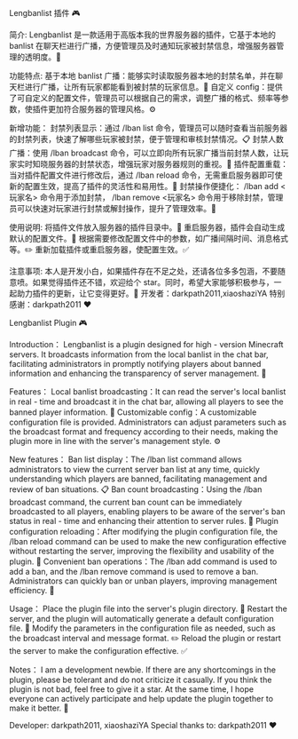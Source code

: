 Lengbanlist 插件 :video_game:

简介:
Lengbanlist 是一款适用于高版本我的世界服务器的插件，它基于本地的 banlist 在聊天栏进行广播，方便管理员及时通知玩家被封禁信息，增强服务器管理的透明度。:eyes:

功能特点:
基于本地 banlist 广播：能够实时读取服务器本地的封禁名单，并在聊天栏进行广播，让所有玩家都能看到被封禁的玩家信息。:loudspeaker:
自定义 config：提供了可自定义的配置文件，管理员可以根据自己的需求，调整广播的格式、频率等参数，使插件更加符合服务器的管理风格。:gear:

新增功能：
封禁列表显示：通过 /lban list 命令，管理员可以随时查看当前服务器的封禁列表，快速了解哪些玩家被封禁，便于管理和审核封禁情况。:clipboard:
封禁人数广播：使用 /lban broadcast 命令，可以立即向所有玩家广播当前封禁人数，让玩家实时知晓服务器的封禁状态，增强玩家对服务器规则的重视。:bell:
插件配置重载：当对插件配置文件进行修改后，通过 /lban reload 命令，无需重启服务器即可使新的配置生效，提高了插件的灵活性和易用性。:arrows_counterclockwise:
封禁操作便捷化： /lban add <玩家名> 命令用于添加封禁， /lban remove <玩家名> 命令用于移除封禁，管理员可以快速对玩家进行封禁或解封操作，提升了管理效率。:hammer:

使用说明:
将插件文件放入服务器的插件目录中。:file_folder:
重启服务器，插件会自动生成默认的配置文件。:repeat:
根据需要修改配置文件中的参数，如广播间隔时间、消息格式等。:pencil2:
重新加载插件或重启服务器，使配置生效。:white_check_mark:

注意事项:
本人是开发小白，如果插件存在不足之处，还请各位多多包涵，不要随意喷。如果觉得插件还不错，欢迎给个 star。同时，希望大家能够积极参与，一起助力插件的更新，让它变得更好。:pray:
开发者：darkpath2011,xiaoshaziYA
特别感谢：darkpath2011 :heart:


Lengbanlist Plugin :video_game:

Introduction：
Lengbanlist is a plugin designed for high - version Minecraft servers. It broadcasts information from the local banlist in the chat bar, facilitating administrators in promptly notifying players about banned information and enhancing the transparency of server management. :eyes:

Features：
Local banlist broadcasting：It can read the server's local banlist in real - time and broadcast it in the chat bar, allowing all players to see the banned player information. :loudspeaker:
Customizable config：A customizable configuration file is provided. Administrators can adjust parameters such as the broadcast format and frequency according to their needs, making the plugin more in line with the server's management style. :gear:

New features：
Ban list display：The /lban list command allows administrators to view the current server ban list at any time, quickly understanding which players are banned, facilitating management and review of ban situations. :clipboard:
Ban count broadcasting：Using the /lban broadcast command, the current ban count can be immediately broadcasted to all players, enabling players to be aware of the server's ban status in real - time and enhancing their attention to server rules. :bell:
Plugin configuration reloading：After modifying the plugin configuration file, the /lban reload command can be used to make the new configuration effective without restarting the server, improving the flexibility and usability of the plugin. :arrows_counterclockwise:
Convenient ban operations：The /lban add <player name> command is used to add a ban, and the /lban remove <player name> command is used to remove a ban. Administrators can quickly ban or unban players, improving management efficiency. :hammer:

Usage：
Place the plugin file into the server's plugin directory. :file_folder:
Restart the server, and the plugin will automatically generate a default configuration file. :repeat:
Modify the parameters in the configuration file as needed, such as the broadcast interval and message format. :pencil2:
Reload the plugin or restart the server to make the configuration effective. :white_check_mark:


Notes：
I am a development newbie. If there are any shortcomings in the plugin, please be tolerant and do not criticize it casually. If you think the plugin is not bad, feel free to give it a star. At the same time, I hope everyone can actively participate and help update the plugin together to make it better. :pray:

Developer: darkpath2011, xiaoshaziYA
Special thanks to: darkpath2011 :heart:
